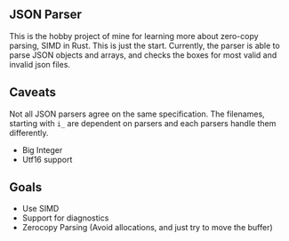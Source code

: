 ## JSON Parser
This is the hobby project of mine for learning more about zero-copy parsing, SIMD in Rust. This is just the start.
Currently, the parser is able to parse JSON objects and arrays, and checks the boxes for most valid and invalid json files.

## Caveats
Not all JSON parsers agree on the same specification. The filenames, starting with `i_` are dependent on parsers and each parsers handle them differently.
- Big Integer
- Utf16 support

## Goals
- Use SIMD
- Support for diagnostics
- Zerocopy Parsing (Avoid allocations, and just try to move the buffer)
